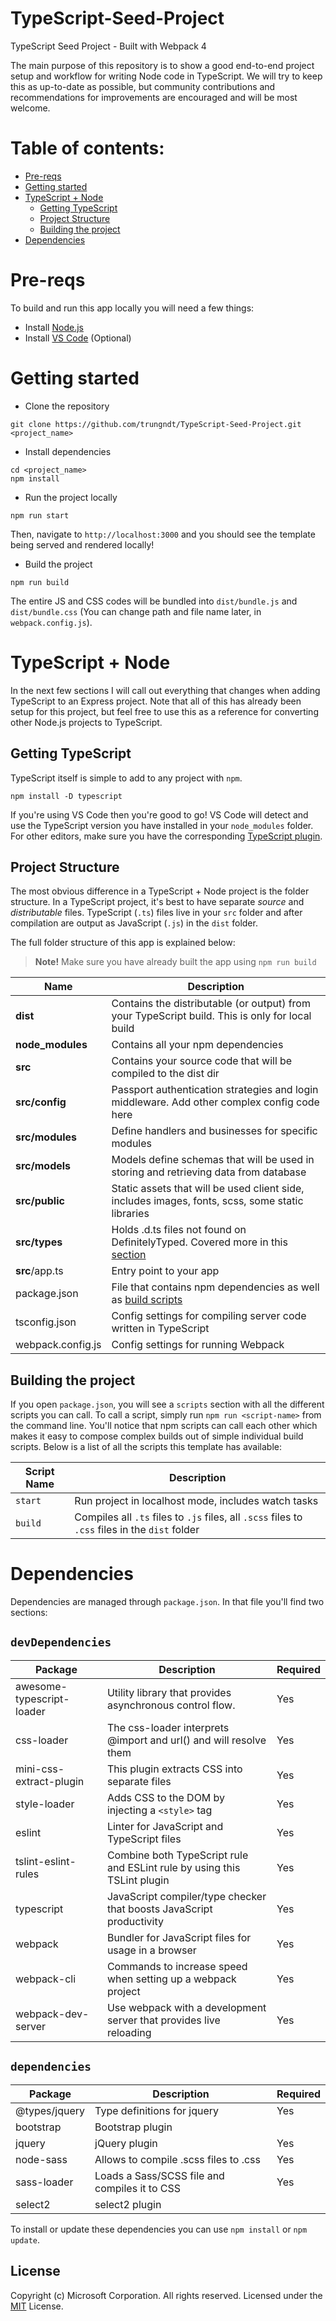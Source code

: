 # TypeScript-Seed-Project
TypeScript Seed Project - Built with Webpack 4

The main purpose of this repository is to show a good end-to-end project setup and workflow for writing Node code in TypeScript. We will try to keep this as up-to-date as possible, but community contributions and recommendations for improvements are encouraged and will be most welcome.

# Table of contents:

- [Pre-reqs](#pre-reqs)
- [Getting started](#getting-started)
- [TypeScript + Node](#typescript--node)
	- [Getting TypeScript](#getting-typescript)
	- [Project Structure](#project-structure)
	- [Building the project](#building-the-project)
- [Dependencies](#dependencies)

# Pre-reqs
To build and run this app locally you will need a few things:
- Install [Node.js](https://nodejs.org/en/)
- Install [VS Code](https://code.visualstudio.com/) (Optional)

# Getting started
- Clone the repository
```
git clone https://github.com/trungndt/TypeScript-Seed-Project.git <project_name>
```
- Install dependencies
```
cd <project_name>
npm install
```

- Run the project locally
```
npm run start
```
Then, navigate to `http://localhost:3000` and you should see the template being served and rendered locally!


- Build the project
```
npm run build
```
The entire JS and CSS codes will be bundled into `dist/bundle.js` and `dist/bundle.css` (You can change path and file name later, in `webpack.config.js`).


# TypeScript + Node
In the next few sections I will call out everything that changes when adding TypeScript to an Express project.
Note that all of this has already been setup for this project, but feel free to use this as a reference for converting other Node.js projects to TypeScript.

## Getting TypeScript
TypeScript itself is simple to add to any project with `npm`.
```
npm install -D typescript
```
If you're using VS Code then you're good to go!
VS Code will detect and use the TypeScript version you have installed in your `node_modules` folder.
For other editors, make sure you have the corresponding [TypeScript plugin](http://www.typescriptlang.org/index.html#download-links).

## Project Structure
The most obvious difference in a TypeScript + Node project is the folder structure.
In a TypeScript project, it's best to have separate _source_  and _distributable_ files.
TypeScript (`.ts`) files live in your `src` folder and after compilation are output as JavaScript (`.js`) in the `dist` folder.

The full folder structure of this app is explained below:

> **Note!** Make sure you have already built the app using `npm run build`

| Name | Description |
| ------------------------ | --------------------------------------------------------------------------------------------- |
| **dist**                 | Contains the distributable (or output) from your TypeScript build. This is only for local build  |
| **node_modules**         | Contains all your npm dependencies                                                            |
| **src**                  | Contains your source code that will be compiled to the dist dir                               |
| **src/config**           | Passport authentication strategies and login middleware. Add other complex config code here   |
| **src/modules**          | Define handlers and businesses for specific modules                                           |
| **src/models**           | Models define  schemas that will be used in storing and retrieving data from database         |
| **src/public**           | Static assets that will be used client side, includes images, fonts, scss, some static libraries |
| **src/types**            | Holds .d.ts files not found on DefinitelyTyped. Covered more in this [section](#type-definition-dts-files)          |
| **src**/app.ts           | Entry point to your app                                                               |
| package.json             | File that contains npm dependencies as well as [build scripts](#what-if-a-library-isnt-on-definitelytyped)                          |
| tsconfig.json            | Config settings for compiling server code written in TypeScript                               |
| webpack.config.js        | Config settings for running Webpack                                             |


## Building the project
If you open `package.json`, you will see a `scripts` section with all the different scripts you can call.
To call a script, simply run `npm run <script-name>` from the command line.
You'll notice that npm scripts can call each other which makes it easy to compose complex builds out of simple individual build scripts.
Below is a list of all the scripts this template has available:


| Script Name | Description |
| ------------------------- | ------------------------------------------------------------------------------------------------- |
| `start`                   | Run project in localhost mode, includes watch tasks                                               |
| `build`                   | Compiles all `.ts` files to `.js` files, all `.scss` files to `.css` files in the `dist` folder   |


# Dependencies
Dependencies are managed through `package.json`.
In that file you'll find two sections:

## `devDependencies`

| Package                         | Description                                                                       | Required |
| ------------------------------- | --------------------------------------------------------------------------------- | -------- |
| awesome-typescript-loader       | Utility library that provides asynchronous control flow.                          | Yes      |
| css-loader                      | The css-loader interprets @import and url() and will resolve them                 | Yes      |
| mini-css-extract-plugin         | This plugin extracts CSS into separate files                                      | Yes      |
| style-loader                    | Adds CSS to the DOM by injecting a `<style>` tag                                  | Yes      |
| eslint                          | Linter for JavaScript and TypeScript files                                        | Yes      |
| tslint-eslint-rules             | Combine both TypeScript rule and ESLint rule by using this TSLint plugin          | Yes      |
| typescript                      | JavaScript compiler/type checker that boosts JavaScript productivity              | Yes      |
| webpack                         | Bundler for JavaScript files for usage in a browser                               | Yes      |
| webpack-cli                     | Commands to increase speed when setting up a webpack project                      | Yes      |
| webpack-dev-server              | Use webpack with a development server that provides live reloading                | Yes      |



## `dependencies`

| Package                         | Description                                                            | Required |
| ------------------------------- | ---------------------------------------------------------------------- | -------- |
| @types/jquery                   | Type definitions for jquery                                            | Yes      |
| bootstrap                       | Bootstrap plugin                                                       |          |
| jquery                          | jQuery plugin                                                          | Yes      |
| node-sass                       | Allows to compile .scss files to .css                                  | Yes      |
| sass-loader                     | Loads a Sass/SCSS file and compiles it to CSS                          | Yes      |
| select2                         | select2 plugin                                                         |          |

To install or update these dependencies you can use `npm install` or `npm update`.

## License
Copyright (c) Microsoft Corporation. All rights reserved.
Licensed under the [MIT](LICENSE.txt) License.
